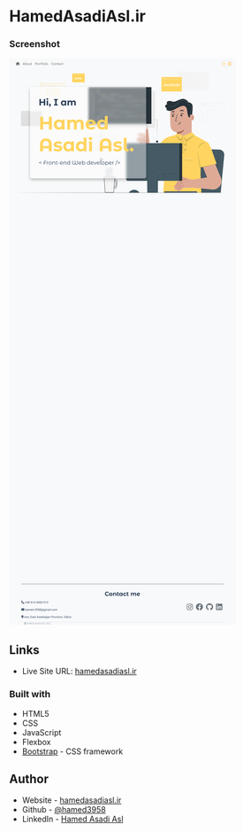 # HamedAsadiAsl.ir

### Screenshot

![my personal web site](hamed-web.png)

## Links

- Live Site URL: [hamedasadiasl.ir](https://hamed3958.github.io/shortly-URL/)

### Built with

- HTML5
- CSS
- JavaScript
- Flexbox
- [Bootstrap](https://getbootstrap.com/) - CSS framework


## Author

- Website - [hamedasadiasl.ir](http://hamedasadiasl.ir/)
- Github - [@hamed3958](https://github.com/hamed3958)
- LinkedIn - [Hamed Asadi Asl](https://www.linkedin.com/in/hamed-asadi-asl/)
